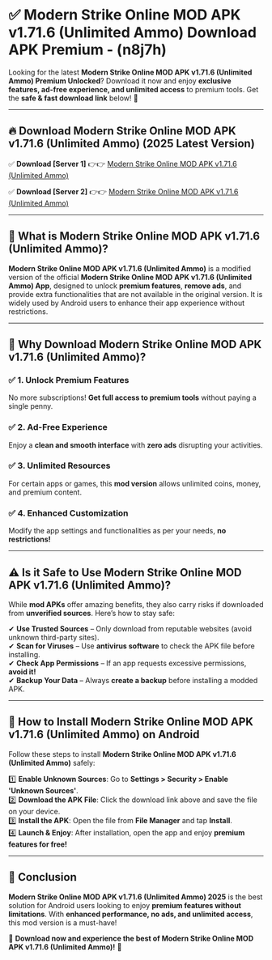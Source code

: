 
# ✅ Modern Strike Online MOD APK v1.71.6 (Unlimited Ammo) Download APK Premium -  (n8j7h) 

Looking for the latest **Modern Strike Online MOD APK v1.71.6 (Unlimited Ammo) Premium Unlocked**? Download it now and enjoy **exclusive features, ad-free experience, and unlimited access** to premium tools. Get the **safe & fast download link** below! 🚀

---

## 🔥 Download Modern Strike Online MOD APK v1.71.6 (Unlimited Ammo) (2025 Latest Version)

✅ **Download [Server 1]** 👉👉 [Modern Strike Online MOD APK v1.71.6 (Unlimited Ammo) ](https://apkcomod.com?title=Modern_Strike_Online_MOD_APK_v1.71.6_(Unlimited_Ammo))  

✅ **Download [Server 2]** 👉👉 [Modern Strike Online MOD APK v1.71.6 (Unlimited Ammo) ](https://apkcomod.com?title=Modern_Strike_Online_MOD_APK_v1.71.6_(Unlimited_Ammo))  


---

## 📌 What is Modern Strike Online MOD APK v1.71.6 (Unlimited Ammo)?

**Modern Strike Online MOD APK v1.71.6 (Unlimited Ammo)** is a modified version of the official **Modern Strike Online MOD APK v1.71.6 (Unlimited Ammo) App**, designed to unlock **premium features**, **remove ads**, and provide extra functionalities that are not available in the original version. It is widely used by Android users to enhance their app experience without restrictions.

---

## 🌟 Why Download Modern Strike Online MOD APK v1.71.6 (Unlimited Ammo)?

### ✅ 1. Unlock Premium Features
No more subscriptions! **Get full access to premium tools** without paying a single penny.

### ✅ 2. Ad-Free Experience
Enjoy a **clean and smooth interface** with **zero ads** disrupting your activities.

### ✅ 3. Unlimited Resources
For certain apps or games, this **mod version** allows unlimited coins, money, and premium content.

### ✅ 4. Enhanced Customization
Modify the app settings and functionalities as per your needs, **no restrictions!**

---

## ⚠️ Is it Safe to Use Modern Strike Online MOD APK v1.71.6 (Unlimited Ammo)?

While **mod APKs** offer amazing benefits, they also carry risks if downloaded from **unverified sources**. Here’s how to stay safe:

✔ **Use Trusted Sources** – Only download from reputable websites (avoid unknown third-party sites).  
✔ **Scan for Viruses** – Use **antivirus software** to check the APK file before installing.  
✔ **Check App Permissions** – If an app requests excessive permissions, **avoid it!**  
✔ **Backup Your Data** – Always **create a backup** before installing a modded APK.

---

## 📲 How to Install Modern Strike Online MOD APK v1.71.6 (Unlimited Ammo) on Android

Follow these steps to install **Modern Strike Online MOD APK v1.71.6 (Unlimited Ammo)** safely:

1️⃣ **Enable Unknown Sources**: Go to **Settings > Security > Enable 'Unknown Sources'**.  
2️⃣ **Download the APK File**: Click the download link above and save the file on your device.  
3️⃣ **Install the APK**: Open the file from **File Manager** and tap **Install**.  
4️⃣ **Launch & Enjoy**: After installation, open the app and enjoy **premium features for free!**

---

## 🚀 Conclusion

**Modern Strike Online MOD APK v1.71.6 (Unlimited Ammo) 2025** is the best solution for Android users looking to enjoy **premium features without limitations**. With **enhanced performance, no ads, and unlimited access**, this mod version is a must-have!

🔻 **Download now and experience the best of Modern Strike Online MOD APK v1.71.6 (Unlimited Ammo)!** 🔻

